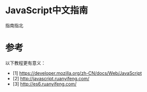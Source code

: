# JavaScript中文指南

指南指北

# 参考

以下教程更有意义：

* [1] https://developer.mozilla.org/zh-CN/docs/Web/JavaScript
* [2] http://javascript.ruanyifeng.com/
* [3] http://es6.ruanyifeng.com/